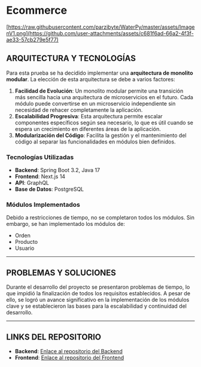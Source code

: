 # Ecommerce

<span>[https://raw.githubusercontent.com/parzibyte/WaterPy/master/assets/ImagenV1.png](https://github.com/user-attachments/assets/c681f6ad-66a2-4f3f-ae33-57cb279e5f77)</span>

## ARQUITECTURA Y TECNOLOGÍAS

Para esta prueba se ha decidido implementar una **arquitectura de monolito modular**. La elección de esta arquitectura se debe a varios factores:

1. **Facilidad de Evolución**: Un monolito modular permite una transición más sencilla hacia una arquitectura de microservicios en el futuro. Cada módulo puede convertirse en un microservicio independiente sin necesidad de rehacer completamente la aplicación.
2. **Escalabilidad Progresiva**: Esta arquitectura permite escalar componentes específicos según sea necesario, lo que es útil cuando se espera un crecimiento en diferentes áreas de la aplicación.
3. **Modularización del Código**: Facilita la gestión y el mantenimiento del código al separar las funcionalidades en módulos bien definidos.

### Tecnologías Utilizadas
- **Backend**: Spring Boot 3.2, Java 17
- **Frontend**: Next.js 14
- **API**: GraphQL
- **Base de Datos**: PostgreSQL

### Módulos Implementados
Debido a restricciones de tiempo, no se completaron todos los módulos. Sin embargo, se han implementado los módulos de:
- Orden
- Producto
- Usuario

---
## PROBLEMAS Y SOLUCIONES


Durante el desarrollo del proyecto se presentaron problemas de tiempo, lo que impidió la finalización de todos los requisitos establecidos. A pesar de ello, se logró un avance significativo en la implementación de los módulos clave y se establecieron las bases para la escalabilidad y continuidad del desarrollo.

---

## LINKS DEL REPOSITORIO
- **Backend**: [Enlace al repositorio del Backend](https://github.com/sahernandezz/ecommerce-back-end)
- **Frontend**: [Enlace al repositorio del Frontend](https://github.com/sahernandezz/ecommerce-frond-end)
